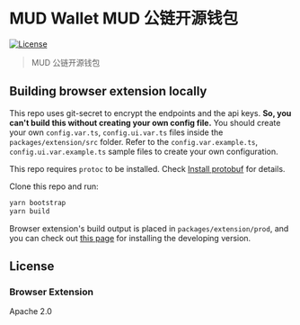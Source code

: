 # MUD Wallet MUD 公链开源钱包
[![License](https://img.shields.io/badge/License-Apache%202.0-blue.svg)](https://opensource.org/licenses/Apache-2.0)

> MUD 公链开源钱包


## Building browser extension locally
This repo uses git-secret to encrypt the endpoints and the api keys. **So, you can't build this without creating your own config file.** You should create your own `config.var.ts`, `config.ui.var.ts` files inside the `packages/extension/src` folder. Refer to the `config.var.example.ts`, ``config.ui.var.example.ts`` sample files to create your own configuration.

This repo requires `protoc` to be installed. Check [Install protobuf](https://grpc.io/docs/protoc-installation/) for details.  

Clone this repo and run:
```sh
yarn bootstrap
yarn build
```

Browser extension's build output is placed in `packages/extension/prod`, and you can check out [this page](https://developer.chrome.com/extensions/getstarted) for installing the developing version.


## License
### Browser Extension 
Apache 2.0

